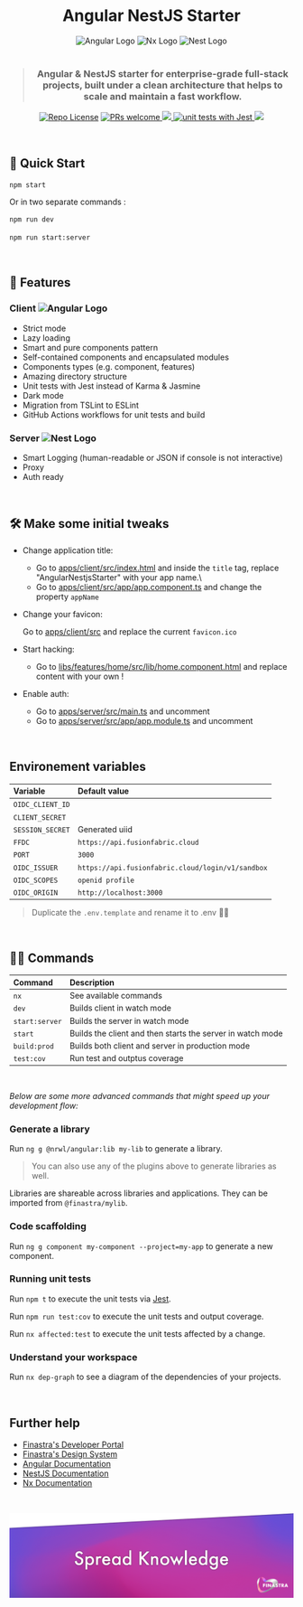 <h1 align="center">Angular NestJS Starter</h1>

<p align="center">
  <img src="https://angular.io/assets/images/logos/angular/angular.svg" alt="Angular Logo" height="120"/>
  <img src="https://raw.githubusercontent.com/nrwl/nx/master/images/nx-logo.png" height="120" alt="Nx Logo">
  <img src="https://nestjs.com/img/logo-small.svg" height="120" alt="Nest Logo" />
  <br>
  <br>
  <blockquote align="center"><h3>Angular & NestJS starter for enterprise-grade full-stack projects, built under a clean architecture that helps to scale and maintain a fast workflow.</h3></blockquote>
</p>

<p align="center">
  <a href="./LICENSE.md"><img src="https://img.shields.io/github/license/finastra/angular-nestjs-starter" alt="Repo License" /></a>
  <a href="https://github.com/Finastra/angular-nestjs-starter/issues">
    <img src="https://img.shields.io/badge/PRs-welcome-green" alt="PRs welcome"/>
  </a>
  <a href="https://gitpod.io/#https://github.com/Finastra/angular-nestjs-starter">
    <img src="https://img.shields.io/badge/Gitpod-ready--to--code-blue?logo=gitpod">
  </a>
  <a href="https://github.com/facebook/jest">
    <img src="https://jestjs.io/img/jest-badge.svg" alt="unit tests with Jest" />
  </a>
  <a href="https://twitter.com/FinastraFS">
    <img src="https://img.shields.io/twitter/follow/FinastraFS.svg?style=social&label=Follow">
  </a>
</p>

<br>

## 🚀 Quick Start

```
npm start
```

Or in two separate commands :

```
npm run dev

npm run start:server
```

<br>

## 🌟 Features

<h3>
Client
<img src="https://angular.io/assets/images/logos/angular/angular.svg" height="15" alt="Angular Logo" />
</h3>

- Strict mode
- Lazy loading
- Smart and pure components pattern
- Self-contained components and encapsulated modules
- Components types (e.g. component, features)
- Amazing directory structure
- Unit tests with Jest instead of Karma & Jasmine
- Dark mode
- Migration from TSLint to ESLint
- GitHub Actions workflows for unit tests and build
  <!-- - Dynamic titles and content meta tags -->
  <!-- - PWA -->
  <!-- - i18n -->

<h3>
Server
<img src="https://nestjs.com/img/logo-small.svg" height="15" alt="Nest Logo" />
</h3>

- Smart Logging (human-readable or JSON if console is not interactive)
- Proxy
- Auth ready

<br>

## 🛠️ Make some initial tweaks

- Change application title:

  - Go to [apps/client/src/index.html](./apps/client/src/index.html) and inside the `title` tag, replace "AngularNestjsStarter" with your app name.\
  - Go to [apps/client/src/app/app.component.ts](./apps/client/src/app/app.component.ts) and change the property `appName`

- Change your favicon:

  Go to [apps/client/src](./apps/client/src/favicon.ico) and replace the current `favicon.ico`

- Start hacking:

  - Go to [libs/features/home/src/lib/home.component.html](./libs/features/home/src/lib/home.component.html) and replace content with your own !

- Enable auth:
  - Go to [apps/server/src/main.ts](./apps/server/src/main.ts) and uncomment
  - Go to [apps/server/src/app/app.module.ts](./apps/server/src/app/app.module.ts) and uncomment

<br>

## Environement variables

| Variable         | Default value                                     |
| :--------------- | :------------------------------------------------ |
| `OIDC_CLIENT_ID` |                                                   |
| `CLIENT_SECRET`  |                                                   |
| `SESSION_SECRET` | Generated uiid                                    |
| `FFDC`           | `https://api.fusionfabric.cloud`                  |
| `PORT`           | `3000`                                            |
| `OIDC_ISSUER`    | `https://api.fusionfabric.cloud/login/v1/sandbox` |
| `OIDC_SCOPES`    | `openid profile`                                  |
| `OIDC_ORIGIN`    | `http://localhost:3000`                           |

> Duplicate the `.env.template` and rename it to .env 👌🏼

<br>

## 🧙‍♂️ Commands

| Command        | Description                                                |
| :------------- | :--------------------------------------------------------- |
| `nx`           | See available commands                                     |
| `dev`          | Builds client in watch mode                                |
| `start:server` | Builds the server in watch mode                            |
| `start`        | Builds the client and then starts the server in watch mode |
| `build:prod`   | Builds both client and server in production mode           |
| `test:cov`     | Run test and outptus coverage                              |

<br>

_Below are some more advanced commands that might speed up your development flow:_

### Generate a library

Run `ng g @nrwl/angular:lib my-lib` to generate a library.

> You can also use any of the plugins above to generate libraries as well.

Libraries are shareable across libraries and applications. They can be imported from `@finastra/mylib`.

### Code scaffolding

Run `ng g component my-component --project=my-app` to generate a new component.

### Running unit tests

Run `npm t` to execute the unit tests via [Jest](https://jestjs.io).

Run `npm run test:cov` to execute the unit tests and output coverage.

Run `nx affected:test` to execute the unit tests affected by a change.

### Understand your workspace

Run `nx dep-graph` to see a diagram of the dependencies of your projects.

<br>

## Further help

- [Finastra's Developer Portal](https://developer.fusionfabric.cloud/documentation)
- [Finastra's Design System](https://design.fusionfabric.cloud)
- [Angular Documentation](https://angular.io/docs)
- [NestJS Documentation](https://docs.nestjs.com/)
- [Nx Documentation](https://nx.dev/angular)

<br>

[![Brought to you by Finastra](https://raw.githubusercontent.com/fusionfabric/ffdc-sample-corporate-webapp/master/media/spread-knowledge-readme-banner.png)](https://www.finastra.com/)
